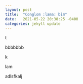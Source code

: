 ```yaml
---
layout: post
title:  "Conglom :lama: bim"
date:   2021-05-22 20:38:25 -0400
categories: jekyll update
---
```



t



bbbbbbb

k

lam


adlsfkalj